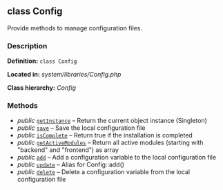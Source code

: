 class Config
------------

Provide methods to manage configuration files.

### Description ###

**Definition:** `class Config`

**Located in:** *system/libraries/Config.php*

**Class hierarchy:** *Config*



### Methods ###

- *public* [`getInstance`](Config/getInstance.md) – Return the current object instance (Singleton)
- *public* [`save`](Config/save.md) – Save the local configuration file
- *public* [`isComplete`](Config/isComplete.md) – Return true if the installation is completed
- *public* [`getActiveModules`](Config/getActiveModules.md) – Return all active modules (starting with "backend" and "frontend") as array
- *public* [`add`](Config/add.md) – Add a configuration variable to the local configuration file
- *public* [`update`](Config/update.md) – Alias for Config::add()
- *public* [`delete`](Config/delete.md) – Delete a configuration variable from the local configuration file

